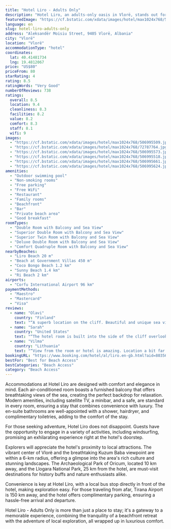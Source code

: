 ```yaml
---
title: "Hotel Liro - Adults Only"
description: "Hotel Liro, an adults-only oasis in Vlorë, stands out for its exclusive private beach area, complete with complimentary sun loungers and parasols, ensuring a serene and undisturbed seaside experience."
featuredImage: "https://cf.bstatic.com/xdata/images/hotel/max1024x768/506995509.jpg?k=87b94b91b0ceca1b3373984337978725f59ec70781dd54335ae49c1f94d10cb0&o=&hp=1"
language: en
slug: hotel-liro-adults-only
address: "Aleksandër Moisiu Street, 9405 Vlorë, Albania"
city: "Vlorë"
location: "Vlorë"
accommodationType: "hotel"
coordinates:
  lat: 40.41481734
  lng: 19.4812067
price: "US$80"
priceFrom: 80
starRating: 4
rating: 8.5
ratingWords: "Very Good"
numberOfReviews: 738
ratings:
  overall: 8.5
  location: 9.4
  cleanliness: 8.3
  facilities: 8.2
  value: 8.2
  comfort: 8.3
  staff: 8.1
  wifi: 9
images:
  - "https://cf.bstatic.com/xdata/images/hotel/max1024x768/506995509.jpg?k=87b94b91b0ceca1b3373984337978725f59ec70781dd54335ae49c1f94d10cb0&o=&hp=1"
  - "https://cf.bstatic.com/xdata/images/hotel/max1024x768/72787764.jpg?k=e956cb517aca77b8d17fd51d33118c4d142cbc13dbf75dd31439fc0464160730&o=&hp=1"
  - "https://cf.bstatic.com/xdata/images/hotel/max1024x768/506995573.jpg?k=ea26e6173eea43d9f072b9bbff8d390eb49cff25dad8fd27993496e6801bd18c&o=&hp=1"
  - "https://cf.bstatic.com/xdata/images/hotel/max1024x768/506995518.jpg?k=2db992e93cda20eb611af0c65c6d59f388efc2150e468dfbfae8e8e3fbb3b665&o=&hp=1"
  - "https://cf.bstatic.com/xdata/images/hotel/max1024x768/506995661.jpg?k=d3755c0ed1215710923e75d5050056023d41ecd92820d69af21aa384123992dd&o=&hp=1"
  - "https://cf.bstatic.com/xdata/images/hotel/max1024x768/506995624.jpg?k=9dc90a517b7734c35a03645318f7e4c725303243afedac83f41037f6b92bd04f&o=&hp=1"
amenities:
  - "Outdoor swimming pool"
  - "Non-smoking rooms"
  - "Free parking"
  - "Free WiFi"
  - "Restaurant"
  - "Family rooms"
  - "Beachfront"
  - "Bar"
  - "Private beach area"
  - "Good breakfast"
roomTypes:
  - "Double Room with Balcony and Sea View"
  - "Superior Double Room with Balcony and Sea View"
  - "Superior Twin Room with Balcony and Sea View"
  - "Deluxe Double Room with Balcony and Sea View"
  - "Comfort Quadruple Room with Balcony and Sea View"
nearbyBeaches:
  - "Liro Beach 20 m"
  - "Beach at Government Villas 450 m"
  - "Coco Bongo Beach 1.2 km"
  - "Sunny Beach 1.4 km"
  - "Ri Beach 2 km"
airports:
  - "Corfu International Airport 96 km"
paymentMethods:
  - "Maestro"
  - "Mastercard"
  - "Visa"
reviews:
  - name: "Olavi"
    country: "Finland"
    text: "“A superb location on the cliff. Beautiful and unique sea view from the balcony and specially from the restaurant. Really unique place with friendly atmosphere and service. Rooms newly renovated and in good condition.”"
  - name: "Sarah"
    country: "United States"
    text: "“The hotel room is built into the side of the cliff overlooking the sea couldn’t get much better.”"
  - name: "Vilma"
    country: "Lithuania"
    text: "“View from the room or hotel is amazing. Location a bit far from Vlore city center, but you would not want to leave this hotel. Breakfast could be better.”"
bookingURL: "https://www.booking.com/hotel/al/liro.en-gb.html?aid=8035640"
bestFor: "Best for Beach Access"
bestCategories: "Beach Access"
category: "Beach Access"
---
```


Accommodations at Hotel Liro are designed with comfort and elegance in mind. Each air-conditioned room boasts a furnished balcony that offers breathtaking views of the sea, creating the perfect backdrop for relaxation. Modern amenities, including satellite TV, a minibar, and a safe, are standard in every room, ensuring a stay that combines convenience with luxury. The en-suite bathrooms are well-appointed with a shower, hairdryer, and complimentary toiletries, adding to the comfort of the stay.

For those seeking adventure, Hotel Liro does not disappoint. Guests have the opportunity to engage in a variety of activities, including windsurfing, promising an exhilarating experience right at the hotel's doorstep.

Explorers will appreciate the hotel's proximity to local attractions. The vibrant center of Vlorë and the breathtaking Kuzum Baba viewpoint are within a 6-km radius, offering a glimpse into the area's rich culture and stunning landscapes. The Archaeological Park of Oricum, located 10 km away, and the Llogara National Park, 25 km from the hotel, are must-visit destinations for history buffs and nature enthusiasts alike.

Convenience is key at Hotel Liro, with a local bus stop directly in front of the hotel, making exploration easy. For those traveling from afar, Tirana Airport is 150 km away, and the hotel offers complimentary parking, ensuring a hassle-free arrival and departure.

Hotel Liro - Adults Only is more than just a place to stay; it's a gateway to a memorable experience, combining the tranquility of a beachfront retreat with the adventure of local exploration, all wrapped up in luxurious comfort.